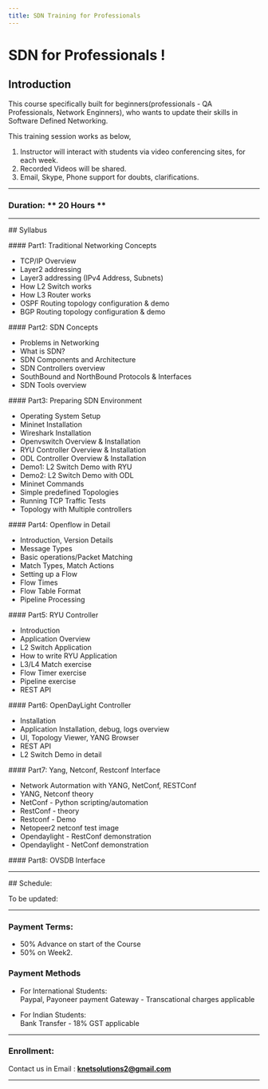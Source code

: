 ```yaml
---
title: SDN Training for Professionals
---
```


# SDN for Professionals !

## Introduction

This course specifically built for beginners(professionals - QA Professionals, Network Enginners), who wants to update their skills in Software Defined Networking.

This training session works as below,

1. Instructor will interact with students via video conferencing sites, for each week. 
2. Recorded Videos will be shared.
3. Email, Skype, Phone support for doubts, clarifications.

---

### Duration:  ** 20 Hours **

---

## Syllabus

#### Part1: Traditional Networking Concepts

* TCP/IP Overview
* Layer2 addressing
* Layer3 addressing (IPv4 Address, Subnets)
* How L2 Switch works
* How L3 Router works
* OSPF Routing topology configuration & demo
* BGP Routing topology configuration & demo

#### Part2: SDN Concepts

* Problems in Networking
* What is SDN?
* SDN Components and Architecture 
* SDN Controllers overview
* SouthBound and NorthBound Protocols & Interfaces
* SDN Tools overview

#### Part3: Preparing SDN Environment

* Operating System Setup
* Mininet Installation
* Wireshark Installation
* Openvswitch Overview & Installation
* RYU Controller Overview & Installation
* ODL Controller Overview & Installation
* Demo1: L2 Switch Demo with RYU
* Demo2: L2 Switch Demo with ODL
* Mininet Commands
* Simple predefined Topologies
* Running TCP Traffic Tests
* Topology with Multiple controllers

#### Part4: Openflow in Detail
* Introduction, Version Details
* Message Types
* Basic operations/Packet Matching
* Match Types, Match Actions
* Setting up a Flow
* Flow Times
* Flow Table Format
* Pipeline Processing

#### Part5: RYU Controller
* Introduction
* Application Overview
* L2 Switch Application
* How to write RYU Application
* L3/L4 Match exercise 
* Flow Timer exercise
* Pipeline exercise
* REST API

#### Part6: OpenDayLight Controller
* Installation
* Application Installation, debug, logs overview
* UI, Topology Viewer, YANG Browser
* REST API
* L2 Switch Demo in detail

#### Part7: Yang, Netconf, Restconf Interface
* Network Autormation with YANG, NetConf, RESTConf
* YANG, Netconf theory
* NetConf - Python scripting/automation
* RestConf - theory
* Restconf - Demo
* Netopeer2 netconf test image 
* Opendaylight - RestConf demonstration
* Opendaylight - NetConf  demonstration

#### Part8: OVSDB Interface

---


## Schedule:

To be updated:

---

### Payment Terms:  

* 50% Advance on start of the Course
* 50% on Week2.

###  Payment Methods 
* For International Students:  
   Paypal, Payoneer payment Gateway - Transcational charges applicable

* For Indian Students:  
   Bank Transfer - 18% GST applicable


---

### Enrollment:  

Contact us in Email : **knetsolutions2@gmail.com**

---
